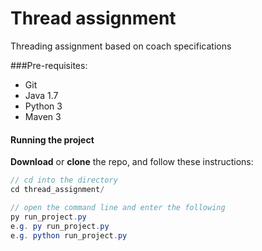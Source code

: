 # Thread assignment

Threading assignment based on coach specifications

###Pre-requisites:

* Git
* Java 1.7
* Python 3
* Maven 3

#### Running the project

**Download** or **clone** the repo, and follow these instructions:

```java
// cd into the directory
cd thread_assignment/

// open the command line and enter the following
py run_project.py
e.g. py run_project.py
e.g. python run_project.py